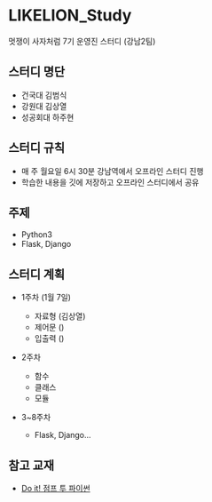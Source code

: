 # LIKELION_Study
멋쟁이 사자처럼 7기 운영진 스터디 (강남2팀)

## 스터디 명단
- 건국대 김범식
- 강원대 김상열
- 성공회대 하주현

## 스터디 규칙
- 매 주 월요일 6시 30분 강남역에서 오프라인 스터디 진행
- 학습한 내용을 깃에 저장하고 오프라인 스터디에서 공유

## 주제
- Python3
- Flask, Django

## 스터디 계획
- 1주차 (1월 7일)
    - 자료형 (김상열)
    - 제어문 ()
    - 입출력 ()

- 2주차
    - 함수
    - 클래스
    - 모듈

- 3~8주차
    - Flask, Django...

## 참고 교재
- [Do it! 점프 투 파이썬](https://wikidocs.net/book/1)
